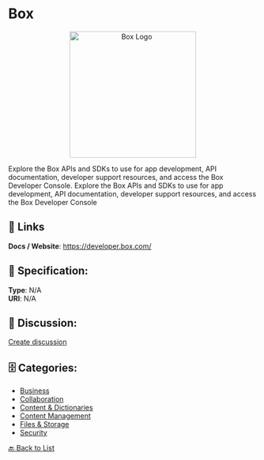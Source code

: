 # Box
<p align="center">
    <img width="256" src="https://raw.githubusercontent.com/apis-list/apis-list/main/apis/box/logo_256x256.png" alt="Box Logo"/>
</p>

Explore the Box APIs and SDKs to use for app development,
API documentation, developer support resources, and access
the Box Developer Console.  Explore the Box APIs and SDKs to use for app development,
API documentation, developer support resources, and access
the Box Developer Console

##  🔗 Links
**Docs / Website**: https://developer.box.com/

## 🧬 Specification:
**Type**: N/A  
**URI**: N/A

## 💬 Discussion:
[Create discussion](https://github.com/apis-list/apis-list/discussions/new)

## 🗄️ Categories:
- [Business](https://github.com/apis-list/apis-list#business)
- [Collaboration](https://github.com/apis-list/apis-list#collaboration)
- [Content & Dictionaries](https://github.com/apis-list/apis-list#content--dictionaries)
- [Content Management](https://github.com/apis-list/apis-list#content-management)
- [Files & Storage](https://github.com/apis-list/apis-list#files--storage)
- [Security](https://github.com/apis-list/apis-list#security)




[🔙 Back to List](https://github.com/apis-list/apis-list)
